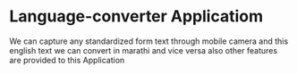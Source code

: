 # Language-converter Applicatiom
We can capture any standardized form text through mobile camera and this english text we can convert in marathi and vice versa also other features are provided to this Application
